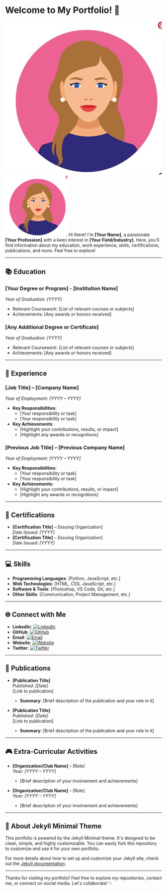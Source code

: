 # Welcome to My Portfolio! 👋

![Your Name's Picture](assets/p1.JPG)
<img src="assets/p1.JPG" alt="Your Name's Picture" width="200"/>
Hi there! I'm **[Your Name]**, a passionate **[Your Profession]** with a keen interest in **[Your Field/Industry]**. Here, you'll find information about my education, work experience, skills, certifications, publications, and more. Feel free to explore!

---

## 📚 Education

### [Your Degree or Program] - [Institution Name]  
_Year of Graduation: [YYYY]_  
- Relevant Coursework: [List of relevant courses or subjects]
- Achievements: [Any awards or honors received]

### [Any Additional Degree or Certificate]  
_Year of Graduation: [YYYY]_  
- Relevant Coursework: [List of relevant courses or subjects]
- Achievements: [Any awards or honors received]

---

## 💼 Experience

### [Job Title] – [Company Name]  
_Year of Employment: [YYYY – YYYY]_  
- **Key Responsibilities**:
  - [Your responsibility or task]
  - [Your responsibility or task]
- **Key Achievements**:
  - [Highlight your contributions, results, or impact]
  - [Highlight any awards or recognitions]

### [Previous Job Title] – [Previous Company Name]  
_Year of Employment: [YYYY – YYYY]_  
- **Key Responsibilities**:
  - [Your responsibility or task]
  - [Your responsibility or task]
- **Key Achievements**:
  - [Highlight your contributions, results, or impact]
  - [Highlight any awards or recognitions]

---

## 🏅 Certifications

- **[Certification Title]** – [Issuing Organization]  
  _Date Issued: [YYYY]_
- **[Certification Title]** – [Issuing Organization]  
  _Date Issued: [YYYY]_

---

## 💻 Skills

- **Programming Languages**: [Python, JavaScript, etc.]
- **Web Technologies**: [HTML, CSS, JavaScript, etc.]
- **Software & Tools**: [Photoshop, VS Code, Git, etc.]
- **Other Skills**: [Communication, Project Management, etc.]

---

## 🌐 Connect with Me

- **LinkedIn**: [![LinkedIn](https://img.shields.io/badge/LinkedIn-blue?style=for-the-badge&logo=linkedin)](https://www.linkedin.com/in/yourprofile)
- **GitHub**: [![GitHub](https://img.shields.io/badge/GitHub-black?style=for-the-badge&logo=github)](https://github.com/yourprofile)
- **Email**: [![Email](https://img.shields.io/badge/Email-red?style=for-the-badge&logo=gmail)](mailto:your.email@example.com)
- **Website**: [![Website](https://img.shields.io/badge/Website-green?style=for-the-badge&logo=internet-explorer)](https://yourwebsite.com)
- **Twitter**: [![Twitter](https://img.shields.io/badge/Twitter-1DA1F2?style=for-the-badge&logo=twitter&logoColor=white)](https://twitter.com/yourhandle)

---

## 📖 Publications

- **[Publication Title]**  
  _Published: [Date]_  
  [Link to publication]
  - **Summary**: [Brief description of the publication and your role in it]

- **[Publication Title]**  
  _Published: [Date]_  
  [Link to publication]
  - **Summary**: [Brief description of the publication and your role in it]

---

## 🎮 Extra-Curricular Activities

- **[Organization/Club Name]** – [Role]  
  _Year: [YYYY – YYYY]_  
  - [Brief description of your involvement and achievements]
  
- **[Organization/Club Name]** – [Role]  
  _Year: [YYYY – YYYY]_  
  - [Brief description of your involvement and achievements]

---

## 🚀 About Jekyll Minimal Theme

This portfolio is powered by the Jekyll Minimal theme. It's designed to be clean, simple, and highly customizable. You can easily fork this repository to customize and use it for your own portfolio.

For more details about how to set up and customize your Jekyll site, check out the [Jekyll documentation](https://jekyllrb.com/docs/).

---

Thanks for visiting my portfolio! Feel free to explore my repositories, contact me, or connect on social media. Let's collaborate! ✨

